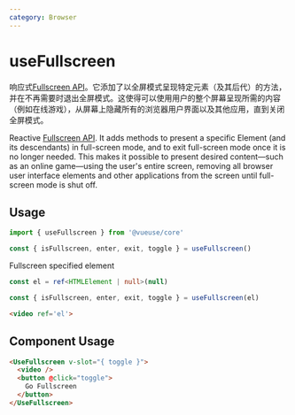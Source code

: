 ```yaml
---
category: Browser
---
```


# useFullscreen

响应式[Fullscreen API]( https://developer.mozilla.org/zh-CN/docs/Web/API/Fullscreen_API)。它添加了以全屏模式呈现特定元素（及其后代）的方法，并在不再需要时退出全屏模式。这使得可以使用用户的整个屏幕呈现所需的内容（例如在线游戏），从屏幕上隐藏所有的浏览器用户界面以及其他应用，直到关闭全屏模式。

Reactive [Fullscreen API]( https://developer.mozilla.org/zh-CN/docs/Web/API/Fullscreen_API). It adds methods to present a specific Element (and its descendants) in full-screen mode, and to exit full-screen mode once it is no longer needed. This makes it possible to present desired content—such as an online game—using the user's entire screen, removing all browser user interface elements and other applications from the screen until full-screen mode is shut off.

## Usage

```js
import { useFullscreen } from '@vueuse/core'

const { isFullscreen, enter, exit, toggle } = useFullscreen()
```

Fullscreen specified element

```ts
const el = ref<HTMLElement | null>(null)

const { isFullscreen, enter, exit, toggle } = useFullscreen(el)
```

```html
<video ref='el'>
```

## Component Usage

```html
<UseFullscreen v-slot="{ toggle }">
  <video />
  <button @click="toggle">
    Go Fullscreen
  </button>
</UseFullscreen>
```
